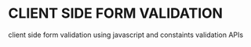 # CLIENT SIDE FORM VALIDATION
client side form validation using javascript and constaints validation APIs